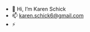 - 👋 Hi, I’m Karen Schick
- 📫 karen.schick6@gmail.com
- ⚡
  

<!---
karenschick/karenschick is a ✨ special ✨ repository because its `README.md` (this file) appears on your GitHub profile.
You can click the Preview link to take a look at your changes.
--->

